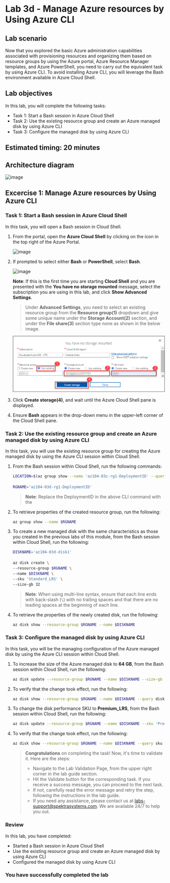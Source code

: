# Lab 3d - Manage Azure resources by Using Azure CLI
## Lab scenario
Now that you explored the basic Azure administration capabilities associated with provisioning resources and organizing them based on resource groups by using the Azure portal, Azure Resource Manager templates, and Azure PowerShell, you need to carry out the equivalent task by using Azure CLI. To avoid installing Azure CLI, you will leverage the Bash environment available in Azure Cloud Shell.

## Lab objectives
In this lab, you will complete the following tasks:
+ Task 1: Start a Bash session in Azure Cloud Shell
+ Task 2: Use the existing resource group and create an Azure managed disk by using Azure CLI
+ Task 3: Configure the managed disk by using Azure CLI

## Estimated timing: 20 minutes

## Architecture diagram
![image](../media/lab03d.png)

## Excercise 1: Manage Azure resources by Using Azure CLI

### Task 1: Start a Bash session in Azure Cloud Shell
In this task, you will open a Bash session in Cloud Shell. 

1. From the portal, open the **Azure Cloud Shell** by clicking on the icon in the top right of the Azure Portal.

   ![image](../media/cloudshellicon1.png)

1. If prompted to select either **Bash** or **PowerShell**, select **Bash**. 

   ![image](../media/showadvancesettings.png)
   
   **Note**: If this is the first time you are starting **Cloud Shell** and you are presented with the **You have no storage mounted** message, select the subscription you are using in this lab, and click **Show Advanced Settings**.   

    >Under **Advanced Settings**, you need to select an existing resource group from the **Resource group(1)** dropdown and give some unique name under the **Storage Account(2)** section, and under the **File share(3)** section type none as shown in the below image.

    ![image](../media/createstorage.png)
    
1. Click **Create storage(4)**, and wait until the Azure Cloud Shell pane is displayed. 

1. Ensure **Bash** appears in the drop-down menu in the upper-left corner of the Cloud Shell pane.

### Task 2: Use the existing resource group and create an Azure managed disk by using Azure CLI
In this task, you will use the existing resource group for creating the Azure managed disk by using the Azure CLI session within Cloud Shell.

1. From the Bash session within Cloud Shell, run the following commands:

   ```sh
   LOCATION=$(az group show --name 'az104-03c-rg1-DeploymentID' --query location --out tsv)

   RGNAME='az104-03d-rg1-DeploymentID'
   ```
   >**Note**: Replace the DeploymentID in the above CLI command with the **<inject key="DeploymentID" enableCopy="false"/>**

1. To retrieve properties of the created resource group, run the following:

   ```sh
   az group show --name $RGNAME
   ```
1. To create a new managed disk with the same characteristics as those you created in the previous labs of this module, from the Bash session within Cloud Shell, run the following:

   ```sh
   DISKNAME='az104-03d-disk1'

   az disk create \
   --resource-group $RGNAME \
   --name $DISKNAME \
   --sku 'Standard_LRS' \
   --size-gb 32
   ```
    >**Note**: When using multi-line syntax, ensure that each line ends with back-slash (`\`) with no trailing spaces and that there are no leading spaces at the beginning of each line.

1. To retrieve the properties of the newly created disk, run the following:

   ```sh
   az disk show --resource-group $RGNAME --name $DISKNAME
   ```

### Task 3: Configure the managed disk by using Azure CLI
In this task, you will be the managing configuration of the Azure managed disk by using the Azure CLI session within Cloud Shell. 

1. To increase the size of the Azure managed disk to **64 GB**, from the Bash session within Cloud Shell, run the following:

   ```sh
   az disk update --resource-group $RGNAME --name $DISKNAME --size-gb 64
   ```

1. To verify that the change took effect, run the following:

   ```sh
   az disk show --resource-group $RGNAME --name $DISKNAME --query diskSizeGB
   ```

1. To change the disk performance SKU to **Premium_LRS**, from the Bash session within Cloud Shell, run the following:

   ```sh
   az disk update --resource-group $RGNAME --name $DISKNAME --sku 'Premium_LRS'
   ```

1. To verify that the change took effect, run the following:

   ```sh
   az disk show --resource-group $RGNAME --name $DISKNAME --query sku
   ```

   > **Congratulations** on completing the task! Now, it's time to validate it. Here are the steps:
   > - Navigate to the Lab Validation Page, from the upper right corner in the lab guide section.
   > - Hit the Validate button for the corresponding task. If you receive a success message, you can proceed to the next task. 
   > - If not, carefully read the error message and retry the step, following the instructions in the lab guide.
   > - If you need any assistance, please contact us at labs-support@spektrasystems.com. We are available 24/7 to help you out.

### Review
In this lab, you have completed:
- Started a Bash session in Azure Cloud Shell
- Use the existing resource group and create an Azure managed disk by using Azure CLI
- Configured the managed disk by using Azure CLI

### You have successfully completed the lab

